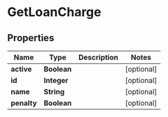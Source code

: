 

# GetLoanCharge


## Properties

| Name | Type | Description | Notes |
|------------ | ------------- | ------------- | -------------|
|**active** | **Boolean** |  |  [optional] |
|**id** | **Integer** |  |  [optional] |
|**name** | **String** |  |  [optional] |
|**penalty** | **Boolean** |  |  [optional] |




